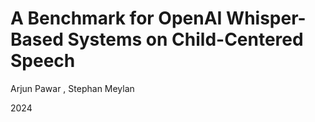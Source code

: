 # A Benchmark for OpenAI Whisper-Based Systems on Child-Centered Speech
Arjun Pawar , Stephan Meylan

2024
